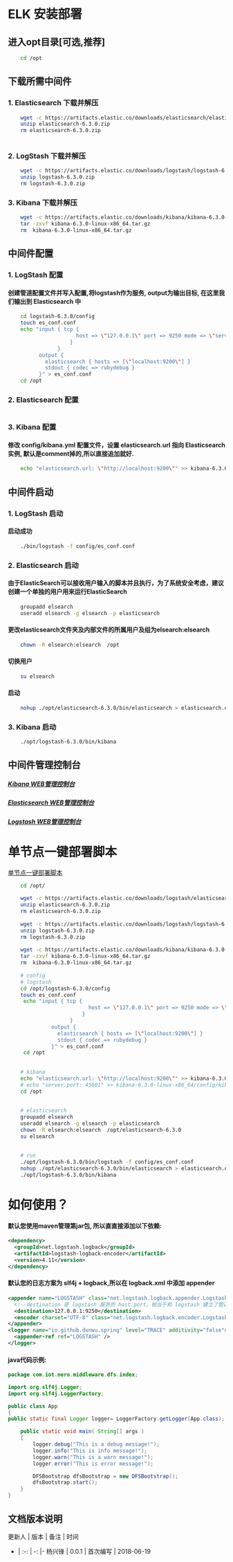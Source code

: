 # ELK 安装部署

## 进入opt目录[可选,推荐]
```bash
    cd /opt
```
## 下载所需中间件
### 1. Elasticsearch 下载并解压
```bash
    wget -c https://artifacts.elastic.co/downloads/elasticsearch/elasticsearch-6.3.0.zip 
    unzip elasticsearch-6.3.0.zip 
    rm elasticsearch-6.3.0.zip 
   
```
### 2. LogStash 下载并解压
```bash
    wget -c https://artifacts.elastic.co/downloads/logstash/logstash-6.3.0.zip 
    unzip logstash-6.3.0.zip 
    rm logstash-6.3.0.zip 
```
### 3. Kibana 下载并解压
```bash
    wget -c https://artifacts.elastic.co/downloads/kibana/kibana-6.3.0-linux-x86_64.tar.gz 
    tar -zxvf kibana-6.3.0-linux-x86_64.tar.gz 
    rm  kibana-6.3.0-linux-x86_64.tar.gz
```

## 中间件配置
### 1. LogStash 配置
#### 创建管道配置文件并写入配置,将logstash作为服务, output为输出目标, 在这里我们输出到 Elasticsearch 中
```bash
    cd logstash-6.3.0/config
    touch es_conf.conf
    echo "input { tcp { 
                      host => \"127.0.0.1\" port => 9250 mode => \"server\" tags => [\"tags\"] codec => json_lines 
                    } 
                }
          output {
            elasticsearch { hosts => [\"localhost:9200\"] }
            stdout { codec => rubydebug }
          }" > es_conf.conf
    cd /opt
```
### 2. Elasticsearch 配置
```bash
```
### 3. Kibana 配置
#### 修改 config/kibana.yml 配置文件，设置 elasticsearch.url 指向 Elasticsearch 实例, 默认是comment掉的,所以直接追加就好.
```bash
    echo "elasticsearch.url: \"http://localhost:9200\"" >> kibana-6.3.0-linux-x86_64/config/kibana.yml
```
## 中间件启动
### 1. LogStash 启动
#### 启动成功
```bash
    ./bin/logstash -f config/es_conf.conf
```
### 2. Elasticsearch 启动
#### 由于ElasticSearch可以接收用户输入的脚本并且执行，为了系统安全考虑，建议创建一个单独的用户用来运行ElasticSearch
```bash
    groupadd elsearch
    useradd elsearch -g elsearch -p elasticsearch
```
#### 更改elasticsearch文件夹及内部文件的所属用户及组为elsearch:elsearch
```bash
    chown -R elsearch:elsearch  /opt
```
#### 切换用户
```bash
    su elsearch 
```
#### 启动
```bash
    nohup ./opt/elasticsearch-6.3.0/bin/elasticsearch > elasticsearch.out &
```
### 3. Kibana 启动
```bash
    ./opt/logstash-6.3.0/bin/kibana
```
## 中间件管理控制台

##### [Kibana WEB管理控制台](http://localhost:5601)
##### [Elasticsearch WEB管理控制台](http://localhost:9200)
##### [Logstash WEB管理控制台]()

# 单节点一键部署脚本

 [单节点一键部署脚本](/opt/elk.sh)
```bash
    cd /opt/
    
    wget -c https://artifacts.elastic.co/downloads/logstash/elasticsearch-6.3.0.zip 
    unzip elasticsearch-6.3.0.zip 
    rm elasticsearch-6.3.0.zip 
    
    wget -c https://artifacts.elastic.co/downloads/logstash/logstash-6.3.0.zip 
    unzip logstash-6.3.0.zip 
    rm logstash-6.3.0.zip 
    
    wget -c https://artifacts.elastic.co/downloads/kibana/kibana-6.3.0-linux-x86_64.tar.gz 
    tar -zxvf kibana-6.3.0-linux-x86_64.tar.gz 
    rm  kibana-6.3.0-linux-x86_64.tar.gz
   
    # config
    # logstash
    cd /opt/logstash-6.3.0/config
    touch es_conf.conf
     echo "input { tcp { 
                          host => \"127.0.0.1\" port => 9250 mode => \"server\" tags => [\"tags\"] codec => json_lines 
                        } 
                    }
              output {
                elasticsearch { hosts => [\"localhost:9200\"] }
                stdout { codec => rubydebug }
              }" > es_conf.conf
     cd /opt
    
    
    # kibana
    echo "elasticsearch.url: \"http://localhost:9200\"" >> kibana-6.3.0-linux-x86_64/config/kibana.yml
    # echo "server.port: 45601" >> kibana-6.3.0-linux-x86_64/config/kibana.yml
    cd /opt
    
    
    # elasticsearch
    groupadd elsearch
    useradd elsearch -g elsearch -p elasticsearch
    chown -R elsearch:elsearch  /opt/elasticsearch-6.3.0
    su elsearch 
  
    
    # run
    ./opt/logstash-6.3.0/bin/logstash -f config/es_conf.conf
    nohup ./opt/elasticsearch-6.3.0/bin/elasticsearch > elasticsearch.out &
    ./opt/logstash-6.3.0/bin/kibana
```

# 如何使用？
#### 默认您使用maven管理第jar包, 所以直直接添加以下依赖:

```xml
<dependency>
  <groupId>net.logstash.logback</groupId>
  <artifactId>logstash-logback-encoder</artifactId>
  <version>4.11</version>
</dependency>
```
#### 默认您的日志方案为 slf4j + logback,所以在 logback.xml 中添加 appender
```xml
<appender name="LOGSTASH" class="net.logstash.logback.appender.LogstashTcpSocketAppender">
  <!--destination 是 logstash 服务的 host:port，相当于和 logstash 建立了管道，将日志数据定向传输到 logstash-->
  <destination>127.0.0.1:9250</destination>
  <encoder charset="UTF-8" class="net.logstash.logback.encoder.LogstashEncoder"/>
</appender>
<logger name="io.github.dunwu.spring" level="TRACE" additivity="false">
  <appender-ref ref="LOGSTASH" />
</logger>
```

#### java代码示例:

```java
package com.iot.nero.middleware.dfs.index;

import org.slf4j.Logger;
import org.slf4j.LoggerFactory;

public class App 
{
public static final Logger logger= LoggerFactory.getLogger(App.class);

    public static void main( String[] args )
    {
        logger.debug("This is a debug message!");
        logger.info("This is info message!");
        logger.warn("This is a warn message!");
        logger.error("This is error message!");

        DFSBootstrap dfsBootstrap = new DFSBootstrap();
        dfsBootstrap.start();
    }
}
```

## 文档版本说明

更新人 | 版本 | 备注 | 时间 
- | :-: | -: |- 
杨兴锋 | 0.0.1 | 首次编写 | 2018-06-19 